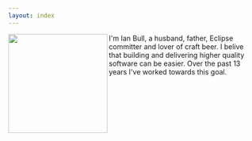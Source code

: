 ```yaml
---
layout: index
---
```


<img src="images/me_bw.png" style="width: 200px;" align="left"/> 
I'm Ian Bull, a husband, father, Eclipse committer and lover of craft beer.  I belive that building and delivering higher quality software can be easier. Over the past 13 years I've worked towards this goal.


